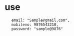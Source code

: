 # use 
       email: "Sample@gmail.com",
       mobileno: 9876543210,
       password: "sample@9876"

